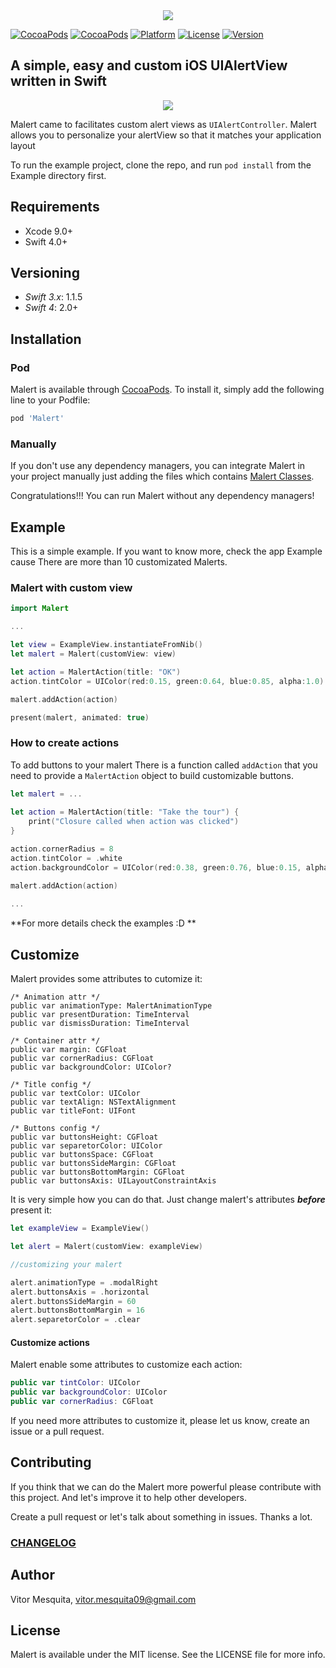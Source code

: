 <div style="text-align: center"> 
	<img src="https://github.com/vitormesquita/Malert/blob/develop/Malert/Assets/Malert_brand.png">
</div>

[![CocoaPods](https://img.shields.io/cocoapods/dt/Malert.svg?style=flat-square)](http://cocoapods.org/pods/Malert)
[![CocoaPods](https://img.shields.io/cocoapods/at/Malert.svg?style=flat-square)](http://cocoapods.org/pods/Malert)
[![Platform](https://img.shields.io/cocoapods/p/Malert.svg?style=flat-square)](http://cocoapods.org/pods/Malert)
[![License](https://img.shields.io/cocoapods/l/Malert.svg?style=flat-square)](http://cocoapods.org/pods/Malert)
[![Version](https://img.shields.io/cocoapods/v/Malert.svg?style=flat-square)](http://cocoapods.org/pods/Malert)

## A simple, easy and custom iOS UIAlertView written in Swift 

<div style="text-align: center"> 
	<img src="https://github.com/vitormesquita/Malert/blob/develop/Malert/Assets/mockup.png">
</div>

Malert came to facilitates custom alert views as `UIAlertController`. Malert allows you to personalize your alertView so that it matches your application layout

To run the example project, clone the repo, and run `pod install` from the Example directory first.

## Requirements

- Xcode 9.0+
- Swift 4.0+

## Versioning

- *Swift 3.x*: 1.1.5
- *Swift 4*: 2.0+

## Installation

### Pod

Malert is available through [CocoaPods](http://cocoapods.org). To install
it, simply add the following line to your Podfile:

```ruby
pod 'Malert'
```
### Manually

If you don't use any dependency managers, you can integrate Malert in your project manually just adding the files which contains [Malert Classes](https://github.com/vitormesquita/Malert/tree/master/Malert/Classes). 

Congratulations!!! You can run Malert without any dependency managers!

## Example

This is a simple example. If you want to know more, check the app Example cause There are more than 10 customizated Malerts.

<!--### Default Malert with title

```swift
import Malert

...
	
TODO
	
...
	
```-->

### Malert with custom view

```swift
import Malert

...

let view = ExampleView.instantiateFromNib()
let malert = Malert(customView: view)

let action = MalertAction(title: "OK")
action.tintColor = UIColor(red:0.15, green:0.64, blue:0.85, alpha:1.0)

malert.addAction(action)

present(malert, animated: true)
```

### How to create actions 

To add buttons to your malert There is a function called `addAction` that you need to provide a `MalertAction` object to build customizable buttons.

```swift
let malert = ... 
   	 
let action = MalertAction(title: "Take the tour") {
	print("Closure called when action was clicked")
}

action.cornerRadius = 8
action.tintColor = .white
action.backgroundColor = UIColor(red:0.38, green:0.76, blue:0.15, alpha:1.0)

malert.addAction(action)
	
...
```

**For more details check the examples :D **

## Customize

Malert provides some attributes to cutomize it:

```
/* Animation attr */
public var animationType: MalertAnimationType
public var presentDuration: TimeInterval
public var dismissDuration: TimeInterval

/* Container attr */
public var margin: CGFloat
public var cornerRadius: CGFloat
public var backgroundColor: UIColor?

/* Title config */
public var textColor: UIColor
public var textAlign: NSTextAlignment
public var titleFont: UIFont

/* Buttons config */
public var buttonsHeight: CGFloat
public var separetorColor: UIColor
public var buttonsSpace: CGFloat
public var buttonsSideMargin: CGFloat
public var buttonsBottomMargin: CGFloat
public var buttonsAxis: UILayoutConstraintAxis
```

It is very simple how you can do that. Just change malert's attributes ***before*** present it:

```swift
let exampleView = ExampleView()

let alert = Malert(customView: exampleView)

//customizing your malert

alert.animationType = .modalRight
alert.buttonsAxis = .horizontal
alert.buttonsSideMargin = 60
alert.buttonsBottomMargin = 16
alert.separetorColor = .clear
```

#### Customize actions

Malert enable some attributes to customize each action:

```swift
public var tintColor: UIColor
public var backgroundColor: UIColor
public var cornerRadius: CGFloat
```
If you need more attributes to customize it, please let us know, create an issue or a pull request. 

## Contributing
	
If you think that we can do the Malert more powerful please contribute with this project. And let's improve it to help other developers.

Create a pull request or let's talk about something in issues. Thanks a lot.

### [CHANGELOG](https://github.com/vitormesquita/Malert/blob/master/CHANGELOG.md)

## Author

Vitor Mesquita, vitor.mesquita09@gmail.com

## License

Malert is available under the MIT license. See the LICENSE file for more info.

